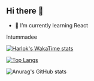 ## Hi there 👋
- 🌱 I’m currently learning React

Intummadee

[![Harlok's WakaTime stats](https://github-readme-stats.vercel.app/api/wakatime?username=Intummadee)](https://github.com/anuraghazra/github-readme-stats)


[![Top Langs](https://github-readme-stats.vercel.app/api/top-langs/?username=Intummadee&layout=donut-vertical)](https://github.com/anuraghazra/github-readme-stats)

![Anurag's GitHub stats](https://github-readme-stats.vercel.app/api?username=Intummadee&show_icons=true&theme=nightowl )







<!--
**Intummadee/Intummadee** is a ✨ _special_ ✨ repository because its `README.md` (this file) appears on your GitHub profile.

Here are some ideas to get you started:

- 🔭 I’m currently working on ...
- 🌱 I’m currently learning ...
- 👯 I’m looking to collaborate on ...
- 🤔 I’m looking for help with ...
- 💬 Ask me about ...
- 📫 How to reach me: ...
- 😄 Pronouns: ...
- ⚡ Fun fact: ...
-->
